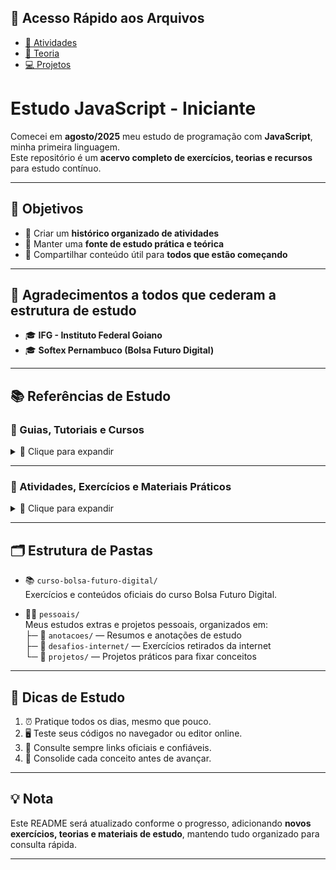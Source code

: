 ## 🔗 Acesso Rápido aos Arquivos
- [📘 Atividades](https://github.com/felipem5552/estudo.javascript.iniciante/tree/main/logica-de-programacao/exercicios)
- [📖 Teoria](https://github.com/felipem5552/estudo.javascript.iniciante/tree/main/logica-de-programacao/anotacoes)
- [💻 Projetos](https://github.com/felipem5552/estudo.javascript.iniciante/tree/main/logica-de-programacao/projetos)

# Estudo JavaScript - Iniciante

Comecei em **agosto/2025** meu estudo de programação com **JavaScript**, minha primeira linguagem.  
Este repositório é um **acervo completo de exercícios, teorias e recursos** para estudo contínuo.

---

## 🎯 Objetivos
- 📌 Criar um **histórico organizado de atividades**  
- 📌 Manter uma **fonte de estudo prática e teórica**  
- 📌 Compartilhar conteúdo útil para **todos que estão começando**  

---

## 🙏 Agradecimentos a todos que cederam a estrutura de estudo
- 🎓 **IFG - Instituto Federal Goiano**  
- 🎓 **Softex Pernambuco (Bolsa Futuro Digital)**  

---

## 📚 Referências de Estudo

### 📖 Guias, Tutoriais e Cursos

<details>
<summary>📘 Clique para expandir</summary>

- [Guia de JavaScript - MDN](https://developer.mozilla.org/pt-BR/docs/Web/JavaScript/Guide)  
- [JavaScript para Iniciantes - Logap](https://logap.com.br/blog/javascript-para-iniciantes/)  
- [Lógica de Programação com JavaScript - Dev.to](https://dev.to/telles/logica-de-programacao-com-javascript-iniciante-309n)  
- [Curso de Lógica de Programação com JavaScript - Udemy](https://www.udemy.com/course/logica-de-programacao-com-javascript-g/learn/lecture/29491648#overview)  
- [Curso Git e GitHub para Iniciantes - Udemy](https://www.udemy.com/course/git-e-github-para-iniciantes/)  

</details>

---

### 🧪 Atividades, Exercícios e Materiais Práticos

<details>
<summary>🧾 Clique para expandir</summary>

- [Lista de Exercícios - IFRN (PDF)](https://docentes.ifrn.edu.br/jonathanpereira/disciplinas/algoritmos/lista-de-exercicios-2/at_download/file)  
- [Repositório de Exercícios - Tiago Vignatti (GitHub)](https://github.com/tiagovignatti/exercicios-javascript?tab=readme-ov-file#exerc%C3%ADcio-11)  
- [Lógica de Programação e Algoritmos com JavaScript - PDF (Edécio Iepsen)](https://www.kufunda.net/publicdocs/L%C3%B3gica%20de%20Programa%C3%A7%C3%A3o%20e%20Algoritmos%20com%20JavaScript%20(Ed%C3%A9cio%20Fernando%20Iepsen).pdf)  

</details>


---

## 🗂️ Estrutura de Pastas

- 📚 `curso-bolsa-futuro-digital/`  
  Exercícios e conteúdos oficiais do curso Bolsa Futuro Digital.

- 🧑‍💻 `pessoais/`  
  Meus estudos extras e projetos pessoais, organizados em:  
  ├─ 📝 `anotacoes/` — Resumos e anotações de estudo  
  ├─ 🎯 `desafios-internet/` — Exercícios retirados da internet  
  └─ 🚀 `projetos/` — Projetos práticos para fixar conceitos  

---

## 🚀 Dicas de Estudo
1. ⏰ Pratique todos os dias, mesmo que pouco.  
2. 🖥 Teste seus códigos no navegador ou editor online.  
3. 🔗 Consulte sempre links oficiais e confiáveis.  
4. 📝 Consolide cada conceito antes de avançar.  

---

## 💡 Nota
Este README será atualizado conforme o progresso, adicionando **novos exercícios, teorias e materiais de estudo**, mantendo tudo organizado para consulta rápida.  

---



